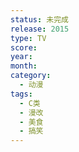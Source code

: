 ```yaml
---
status: 未完成
release: 2015
type: TV
score:
year:
month:
category:
  - 动漫
tags:
  - C类
  - 漫改
  - 美食
  - 搞笑
---
```

